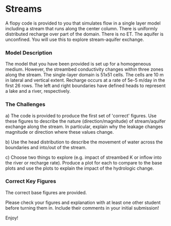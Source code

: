 # Streams

A flopy code is provided to you that simulates flow in a single layer model including a stream that runs along the center column.  There is uniformly distributed recharge over part of the domain.  There is no ET.  The aquifer is unconfined.  You will use this to explore stream-aquifer exchange.       


### Model Description
​The model that you have been provided is set up for a homogeneous medium.  However, the streambed conductivity changes within three zones along the stream.  The single-layer domain is 51x51 cells.  The cells are 10 m in lateral and vertical extent. Recharge occurs at a rate of 5e-5 m/day in the first 26 rows.  The left and right boundaries have defined heads to represent a lake and a river, respectively.    


### The Challenges
a) The code is provided to produce the first set of 'correct' figures.  Use these figures to describe the nature (direction/magnitude) of stream/aquifer exchange along the stream.  In particular, explain why the leakage changes magnitude or direction where these values change.

b) Use the head distribution to describe the movement of water across the boundaries and into/out of the stream.    

c) Choose two things to explore (e.g. impact of streambed K or inflow into the river or recharge rate).  Produce a plot for each to compare to the base plots and use the plots to explain the impact of the hydrologic change.


### Correct Key Figures

The correct base figures are provided.

Please check your figures and explanation with at least one other student before turning them in.  Include their comments in your initial submission!


Enjoy!
